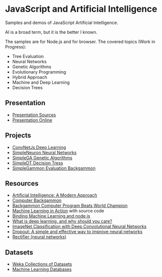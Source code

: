 # JavaScript and Artificial Intelligence

Samples and demos of JavaScript Artificial Intelligence.

AI is a broad term, but it is the better I known.

The samples are for Node.js and for browser. The covered topics (Work in Progress):

- Tree Evaluation
- Neural Networks
- Genetic Algorithms
- Evolutionary Programming
- Hybrid Approach
- Machine and Deep Learning
- Decision Trees

## Presentation

- [Presentation Sources](https://github.com/ajlopez/Talks/JavaScriptAI)
- [Presentation Online](http://ajlopez.github.io/Talks/JavaScriptAI)

## Projects

- [ConvNetJs Deep Learning](http://cs.stanford.edu/people/karpathy/convnetjs/)
- [SimpleNeuron Neural Networks](https://github.com/ajlopez/SimpleNeuron)
- [SimpleGA Genetic Algorithms](https://github.com/ajlopez/SimpleGA)
- [SimpleDT Decision Tress](https://github.com/ajlopez/SimpleDT)
- [SimpleGammon Evaluation Backgammon](https://github.com/ajlopez/SimpleGammon)

## Resources

- [Artificial Intelligence: A Modern Approach](http://aima.cs.berkeley.edu/)
- [Computer Backgammon](http://www.bkgm.com/articles/Berliner/ComputerBackgammon/)
- [Backgammon Computer Program Beats World Champion](http://www.bkgm.com/articles/Berliner/BackgammonProgramBeatsWorldChamp/)
- [Machine Learning in Action](http://www.manning.com/pharrington/) with source code
- [Binding Machine Learning and node.js](http://blog.bigml.com/2013/06/27/binding-machine-learning-and-node-js/)
- [What is deep learning, and why should you care?](http://radar.oreilly.com/2014/07/what-is-deep-learning-and-why-should-you-care.html)
- [ImageNet Classification with Deep Convolutional Neural Networks](http://www.cs.toronto.edu/~fritz/absps/imagenet.pdf)
- [Dropout: A simple and effective way to improve neural networks](http://videolectures.net/nips2012_hinton_networks/)
- [Rectifier (neural networks)](http://en.wikipedia.org/wiki/Rectifier_(neural_networks))

## Datasets

- [Weka Collections of Datasets](http://www.cs.waikato.ac.nz/ml/weka/datasets.html)
- [Machine Learning Databases](http://archive.ics.uci.edu/ml/machine-learning-databases/)

